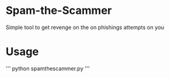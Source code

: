 # Spam-the-Scammer
Simple tool to  get revenge on the on phishings attempts on you

# Usage
'''
python spamthescammer.py <url of login screen> <username inpute name> <password inpute name>
'''
